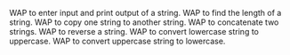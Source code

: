 WAP to enter input and print output of a string.
WAP to find the length of a string.
WAP to copy one string to another string.
WAP to concatenate two strings.
WAP to reverse a string.
WAP to convert lowercase string to uppercase.
WAP to convert uppercase string to lowercase.
